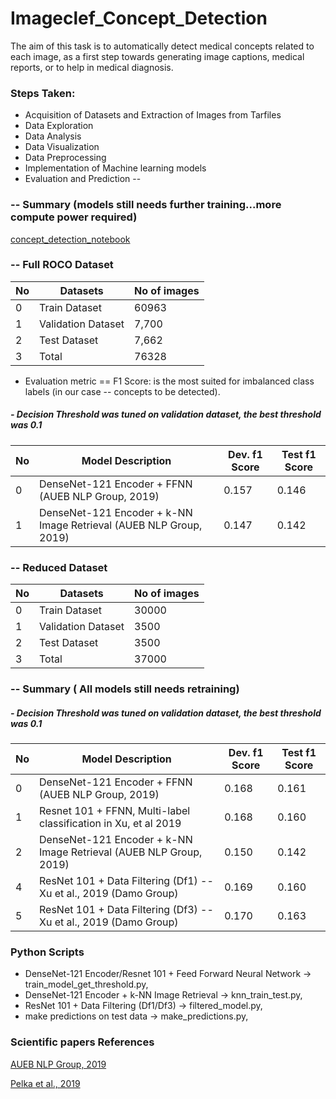 

# Imageclef_Concept_Detection
The aim of this task is to automatically detect medical concepts related to each image, as a first step towards generating image captions, medical reports, or to help in medical diagnosis.

### Steps Taken:

- Acquisition of Datasets and Extraction of Images from Tarfiles
- Data Exploration
- Data Analysis
- Data Visualization 
- Data Preprocessing
- Implementation of Machine learning models 
- Evaluation and Prediction --




### -- Summary (models still needs further training...more compute power required)

[concept_detection_notebook](https://github.com/AdeboyeML/Imageclef_Concept_Detection/blob/master/concept_detection_full_roco_dataset.ipynb)

### -- Full ROCO Dataset
No | Datasets | No of images
--- | --- | ---
0 | Train Dataset | 60963
1 | Validation Dataset | 7,700
2 | Test Dataset | 7,662
3 | Total | 76328


- Evaluation metric == F1 Score: is the most suited for imbalanced class labels (in our case -- concepts to be detected).


##### - Decision Threshold was tuned on validation dataset, the best threshold was 0.1

No | Model Description | Dev. f1 Score | Test f1 Score
--- | --- | --- | ---
0 | DenseNet-121 Encoder + FFNN (AUEB NLP Group, 2019) | 0.157 | 0.146
1 | DenseNet-121 Encoder + k-NN Image Retrieval (AUEB NLP Group, 2019) | 0.147 | 0.142




### -- Reduced Dataset
No | Datasets | No of images
--- | --- | ---
0 | Train Dataset | 30000
1 | Validation Dataset | 3500
2 | Test Dataset | 3500
3 | Total | 37000


### -- Summary ( All models still needs retraining)

##### - Decision Threshold was tuned on validation dataset, the best threshold was 0.1

No | Model Description | Dev. f1 Score | Test f1 Score
--- | --- | --- | ---
0 | DenseNet-121 Encoder + FFNN (AUEB NLP Group, 2019) | 0.168 | 0.161
1 | Resnet 101 + FFNN, Multi-label classification in Xu, et al 2019 | 0.168 | 0.160
2 | DenseNet-121 Encoder + k-NN Image Retrieval (AUEB NLP Group, 2019) | 0.150 | 0.142
4 | ResNet 101 + Data Filtering (Df1) -- Xu et al., 2019 (Damo Group) | 0.169 | 0.160
5 | ResNet 101 + Data Filtering (Df3) -- Xu et al., 2019 (Damo Group) | 0.170 | 0.163



### Python Scripts

- DenseNet-121 Encoder/Resnet 101 + Feed Forward Neural Network -> train_model_get_threshold.py,
- DenseNet-121 Encoder + k-NN Image Retrieval -> knn_train_test.py,
- ResNet 101 + Data Filtering (Df1/Df3) -> filtered_model.py,
- make predictions on test data -> make_predictions.py,



### Scientific papers References

[AUEB NLP Group, 2019](http://ceur-ws.org/Vol-2380/paper_136.pdf)

[Pelka et al., 2019](http://ceur-ws.org/Vol-2380/paper_245.pdf)
